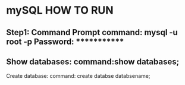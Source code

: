 # mySQL HOW TO RUN

Step1: Command Prompt
command: mysql -u root -p
Password: ***********
------------------------------
Show databases:
command:show databases;
------------------
Create database:
command: create databse databsename;

